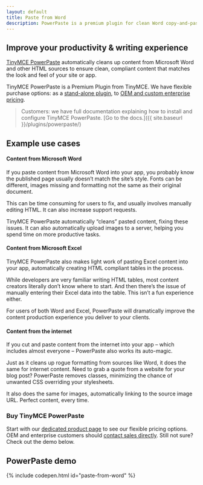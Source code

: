 ```yaml
---
layout: default
title: Paste from Word
description: PowerPaste is a premium plugin for clean Word copy-and-paste.
---
```


## Improve your productivity & writing experience

[TinyMCE PowerPaste](https://about.tiny.cloud/products/powerpaste/) automatically cleans up content from Microsoft Word and other HTML sources to ensure clean, compliant content that matches the look and feel of your site or app.

TinyMCE PowerPaste is a Premium Plugin from TinyMCE. We have flexible purchase options: as a [stand-alone plugin](https://about.tiny.cloud/products/powerpaste/), to [OEM and custom enterprise pricing](https://www.tinymce.com/pricing/).

> Customers: we have full documentation explaining how to install and configure TinyMCE PowerPaste. [Go to the docs.]({{ site.baseurl }}/plugins/powerpaste/)

## Example use cases

#### Content from Microsoft Word

If you paste content from Microsoft Word into your app, you probably know the published page usually doesn’t match the site’s style. Fonts can be different, images missing and formatting not the same as their original document.

This can be time consuming for users to fix, and usually involves manually editing HTML. It can also increase support requests.

TinyMCE PowerPaste automatically “cleans” pasted content, fixing these issues. It can also automatically upload images to a server, helping you spend time on more productive tasks.

#### Content from Microsoft Excel

TinyMCE PowerPaste also makes light work of pasting Excel content into your app, automatically creating HTML compliant tables in the process.

While developers are very familiar writing HTML tables, most content creators literally don’t know where to start. And then there’s the issue of manually entering their Excel data into the table. This isn’t a fun experience either.

For users of both Word and Excel, PowerPaste will dramatically improve the content production experience you deliver to your clients.

#### Content from the internet

If you cut and paste content from the internet into your app – which includes almost everyone – PowerPaste also works its auto-magic.

Just as it cleans up rogue formatting from sources like Word, it does the same for internet content. Need to grab a quote from a website for your blog post? PowerPaste removes classes, minimizing the chance of unwanted CSS overriding your stylesheets.

It also does the same for images, automatically linking to the source image URL. Perfect content, every time.

### Buy TinyMCE PowerPaste

Start with our [dedicated product page](https://about.tiny.cloud/products/powerpaste/) to see our flexible pricing options. OEM and enterprise customers should [contact sales directly](https://www.tinymce.com/pricing/). Still not sure? Check out the demo below.

## PowerPaste demo

{% include codepen.html id="paste-from-word" %}
